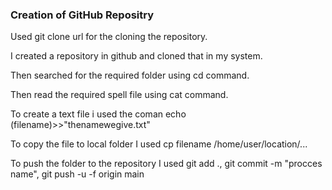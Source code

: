 ### Creation of GitHub Repositry

Used git clone url for the cloning the repository.

I created a repository in github and cloned that in my system.

Then searched for the required folder using cd command.

Then read the required spell file using cat command.

To create a text file i used the coman echo (filename)>>"thenamewegive.txt"

To copy the file to local folder I used cp filename /home/user/location/...

To push the folder to the repository I used git add ., git commit -m "procces name", git push -u -f origin main

